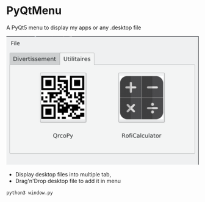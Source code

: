 # PyQtMenu
A PyQt5 menu to display my apps or any .desktop file

<img src="https://raw.githubusercontent.com/Daguhh/PyQtMenu/master/ui/Screenshot.png" width="600">

* Display desktop files into multiple tab, 
* Drag'n'Drop desktop file to add it in menu

```bash
python3 window.py
```
